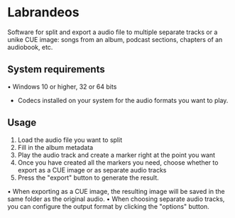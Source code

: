 # Labrandeos
Software for split and export a audio file to multiple separate tracks or a unike CUE image: songs from an album, podcast sections, chapters of an audiobook, etc.

## System requirements 
• Windows 10 or higher, 32 or 64 bits
* Codecs installed on your system for the audio formats you want to play.

## Usage
1. Load the audio file you want to split 
2. Fill in the album metadata 
3. Play the audio track and create a marker right at the point you want 
4. Once you have created all the markers you need, choose whether to export as a CUE image or as separate audio tracks 
5. Press the "export" button to generate the result. 

• When exporting as a CUE image, the resulting image will be saved in the same folder as the original audio. 
• When choosing separate audio tracks, you can configure the output format by clicking the "options" button.